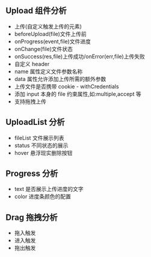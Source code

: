 ## Upload 组件分析

- 上传(自定义触发上传的元素)
- beforeUpload(file)文件上传前
- onProgress(event,file)文件进度
- onChange(file)文件状态
- onSuccess(res,file)上传成功/onError(err,file)上传失败
- 自定义 header
- name 属性定义文件参数名称
- data 属性允许添加上传所需的额外参数
- 上传文件是否携带 cookie - withCredentials
- 添加 input 本身的 file 约束属性,如:multiple,accept 等
- 支持拖拽上传

## UploadList 分析

- fileList 文件展示列表
- status 不同状态的展示
- hover 悬浮现实删除按钮

## Progress 分析

- text 是否展示上传进度的文字
- color 进度条颜色的配置

## Drag 拖拽分析

- 拖入触发
- 进入触发
- 拖出触发
